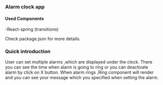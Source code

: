 ### Alarm clock app

#### Used Components

-React-spring (transitions)

Check package.json for more details.

### Quick introduction

User can set multiple alarms ,which are displayed under the clock. 
There you can see the time when alarm is going to ring or you can deactivate alarm by click on X button. 
When alarm rings ,Ring component will render and you can see your message which you specified when setting the alarm. 

